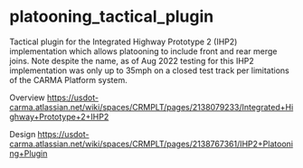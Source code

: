 # platooning_tactical_plugin

Tactical plugin for the Integrated Highway Prototype 2 (IHP2) implementation which allows platooning to include front and rear merge joins. Note despite the name, as of Aug 2022 testing for this IHP2 implementation was only up to 35mph on a closed test track per limitations of the CARMA Platform system.

Overview
https://usdot-carma.atlassian.net/wiki/spaces/CRMPLT/pages/2138079233/Integrated+Highway+Prototype+2+IHP2

Design
https://usdot-carma.atlassian.net/wiki/spaces/CRMPLT/pages/2138767361/IHP2+Platooning+Plugin
